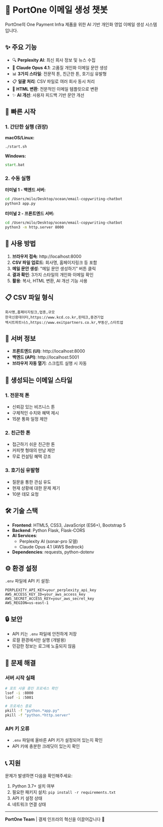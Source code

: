 # 🚀 PortOne 이메일 생성 챗봇

PortOne의 One Payment Infra 제품을 위한 AI 기반 개인화 영업 이메일 생성 시스템입니다.

## ✨ 주요 기능

- 🔍 **Perplexity AI**: 최신 회사 정보 및 뉴스 수집
- 🤖 **Claude Opus 4.1**: 고품질 개인화 이메일 문안 생성
- 📊 **3가지 스타일**: 전문적 톤, 친근한 톤, 호기심 유발형
- 📋 **일괄 처리**: CSV 파일로 여러 회사 동시 처리
- 🎨 **HTML 변환**: 전문적인 이메일 템플릿으로 변환
- ✨ **AI 개선**: 사용자 피드백 기반 문안 개선

## 🚀 빠른 시작

### 1. 간단한 실행 (권장)

**macOS/Linux:**
```bash
./start.sh
```

**Windows:**
```cmd
start.bat
```

### 2. 수동 실행

**터미널 1 - 백엔드 서버:**
```bash
cd /Users/milo/Desktop/ocean/email-copywriting-chatbot
python3 app.py
```

**터미널 2 - 프론트엔드 서버:**
```bash
cd /Users/milo/Desktop/ocean/email-copywriting-chatbot
python3 -m http.server 8000
```

## 📱 사용 방법

1. **브라우저 접속**: http://localhost:8000
2. **CSV 파일 업로드**: 회사명, 홈페이지링크 등 포함
3. **메일 문안 생성**: "메일 문안 생성하기" 버튼 클릭
4. **결과 확인**: 3가지 스타일의 개인화 이메일 확인
5. **활용**: 복사, HTML 변환, AI 개선 기능 사용

## 📋 CSV 파일 형식

```csv
회사명,홈페이지링크,업종,규모
한국신용데이터,https://www.kcd.co.kr,핀테크,중견기업
엑시트파트너스,https://www.exitpartners.co.kr,부동산,스타트업
```

## 🔧 서버 정보

- **프론트엔드 (UI)**: http://localhost:8000
- **백엔드 (API)**: http://localhost:5001
- **브라우저 자동 열기**: 스크립트 실행 시 자동

## 🎯 생성되는 이메일 스타일

### 1. 전문적 톤
- 신뢰감 있는 비즈니스 톤
- 구체적인 수치와 혜택 제시
- 15분 통화 일정 제안

### 2. 친근한 톤  
- 접근하기 쉬운 친근한 톤
- 커피챗 형태의 만남 제안
- 무료 컨설팅 혜택 강조

### 3. 호기심 유발형
- 질문을 통한 관심 유도
- 현재 상황에 대한 문제 제기
- 10분 데모 요청

## 🛠 기술 스택

- **Frontend**: HTML5, CSS3, JavaScript (ES6+), Bootstrap 5
- **Backend**: Python Flask, Flask-CORS
- **AI Services**: 
  - Perplexity AI (sonar-pro 모델)
  - Claude Opus 4.1 (AWS Bedrock)
- **Dependencies**: requests, python-dotenv

## ⚙️ 환경 설정

`.env` 파일에 API 키 설정:
```env
PERPLEXITY_API_KEY=your_perplexity_api_key
AWS_ACCESS_KEY_ID=your_aws_access_key
AWS_SECRET_ACCESS_KEY=your_aws_secret_key
AWS_REGION=us-east-1
```

## 🔒 보안

- API 키는 `.env` 파일에 안전하게 저장
- 로컬 환경에서만 실행 (개발용)
- 민감한 정보는 로그에 노출되지 않음

## 🚨 문제 해결

### 서버 시작 실패
```bash
# 포트 사용 중인 프로세스 확인
lsof -i :8000
lsof -i :5001

# 프로세스 종료
pkill -f "python.*app.py"
pkill -f "python.*http.server"
```

### API 키 오류
- `.env` 파일에 올바른 API 키가 설정되어 있는지 확인
- API 키에 충분한 크레딧이 있는지 확인

## 📞 지원

문제가 발생하면 다음을 확인해주세요:
1. Python 3.7+ 설치 여부
2. 필요한 패키지 설치: `pip install -r requirements.txt`
3. API 키 설정 상태
4. 네트워크 연결 상태

---

**PortOne Team** | 결제 인프라의 혁신을 이끌어갑니다 🚀
